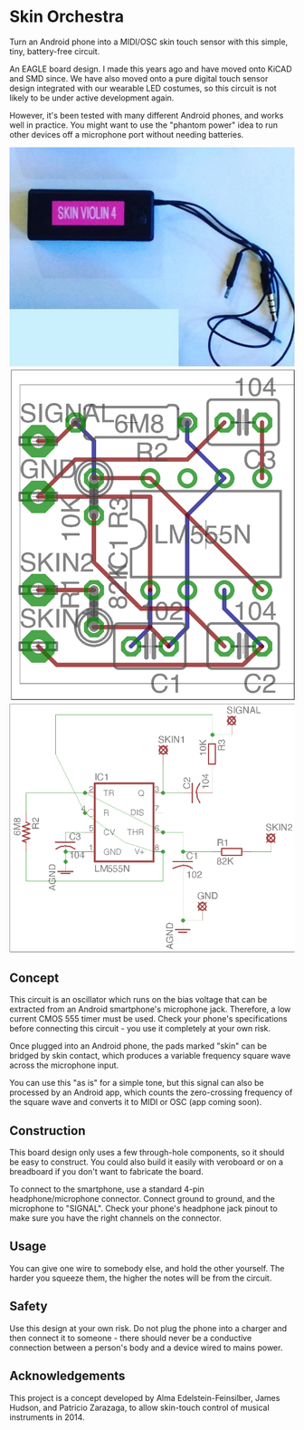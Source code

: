 # Skin Orchestra
Turn an Android phone into a MIDI/OSC skin touch sensor with this simple, tiny, battery-free circuit.

An EAGLE board design. I made this years ago and have moved onto KiCAD and SMD since. We have also moved onto a pure digital touch sensor design integrated with our wearable LED costumes, so this circuit is not likely to be under active development again.

However, it's been tested with many different Android phones, and works well in practice. You might want to use the "phantom power" idea to run other devices off a microphone port without needing batteries.

![Constructed unit](skinorch.jpg)
![Board](board.png)
![Schematic](schematic.png)


## Concept

This circuit is an oscillator which runs on the bias voltage that can be extracted from an Android smartphone's microphone jack. Therefore, a low current CMOS 555 timer must be used. Check your phone's specifications before connecting this circuit - you use it completely at your own risk.

Once plugged into an Android phone, the pads marked "skin" can be bridged by skin contact, which produces a variable frequency square wave across the microphone input.

You can use this "as is" for a simple tone, but this signal can also be processed by an Android app, which counts the zero-crossing frequency of the square wave and converts it to MIDI or OSC (app coming soon).

## Construction

This board design only uses a few through-hole components, so it should be easy to construct. You could also build it easily with veroboard or on a breadboard if you don't want to fabricate the board.

To connect to the smartphone, use a standard 4-pin headphone/microphone connector. Connect ground to ground, and the microphone to "SIGNAL". Check your phone's headphone jack pinout to make sure you have the right channels on the connector.


## Usage

You can give one wire to somebody else, and hold the other yourself. The harder you squeeze them, the higher the notes will be from the circuit.


## Safety

Use this design at your own risk. Do not plug the phone into a charger and then connect it to someone - there should never be a conductive connection between a person's body and a device wired to mains power.


## Acknowledgements

This project is a concept developed by Alma Edelstein-Feinsilber, James Hudson, and Patricio Zarazaga, to allow skin-touch control of musical instruments in 2014.
